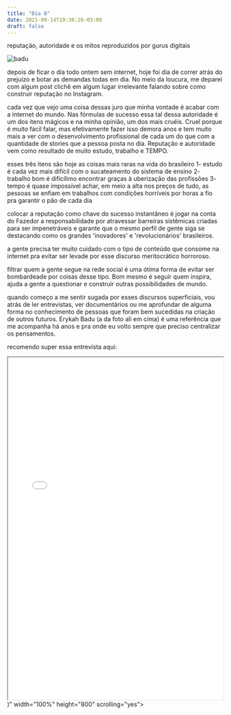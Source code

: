 ```yaml
---
title: "Dia 8"
date: 2021-09-14T19:38:28-03:00
draft: false
---
```


reputação, autoridade e os mitos reproduzidos por gurus digitais

![badu](/img/badu.png)

depois de ficar o dia todo ontem sem internet, hoje foi dia de correr atrás do prejuízo e botar as demandas todas em dia. No meio da loucura, me deparei com algum post clichê em algum lugar irrelevante falando sobre como construir reputação no Instagram.  

cada vez que vejo uma coisa dessas juro que minha vontade é acabar com a internet do mundo. Nas fórmulas de sucesso essa tal dessa autoridade é um dos itens mágicos e na minha opinião, um dos mais cruéis. Cruel porque é muito fácil falar, mas efetivamente fazer isso demora anos e tem muito mais a ver com o desenvolvimento profissional de cada um do que com a quantidade de stories que a pessoa posta no dia. Reputação e autoridade vem como resultado de muito estudo, trabalho e TEMPO.

esses três itens são hoje as coisas mais raras na vida do brasileiro
1- estudo é cada vez mais difícil com o sucateamento do sistema de ensino
2- trabalho bom é dificílimo encontrar graças à uberização das profissões
3- tempo é quase impossível achar, em meio a alta nos preços de tudo, as pessoas se enfiam em trabalhos com condições horríveis por horas a fio pra garantir o pão de cada dia

colocar a reputação como chave do sucesso instantâneo é jogar na conta do Fazedor a responsabilidade por atravessar barreiras sistêmicas criadas para ser impenetráveis e garante que o mesmo perfil de gente siga se destacando como os grandes 'inovadores' e 'revolucionários' brasileiros.

a gente precisa ter muito cuidado com o tipo de conteúdo que consome na internet pra evitar ser levade por esse discurso meritocrático horroroso. 

filtrar quem a gente segue na rede social é uma ótima forma de evitar ser bombardeade por coisas desse tipo. Bom mesmo é seguir quem inspira, ajuda a gente a questionar e construir outras possibilidades de mundo. 

quando começo a me sentir sugada por esses discursos superficiais, vou atrás de ler entrevistas, ver documentários ou me aprofundar de alguma forma no conhecimento de pessoas que foram bem sucedidas na criação de outros futuros. Erykah Badu (a da foto ali em cima) é uma referência que me acompanha há anos e pra onde eu volto sempre que preciso centralizar os pensamentos.

recomendo super essa entrevista aqui:

<iframe class="embed-responsive-item" src="(<iframe class="embed-responsive-item" src="(coloque o link aqui)" width="100%" height="800" scrolling="no"></iframe>)" width="100%" height="800" scrolling="yes"></iframe>